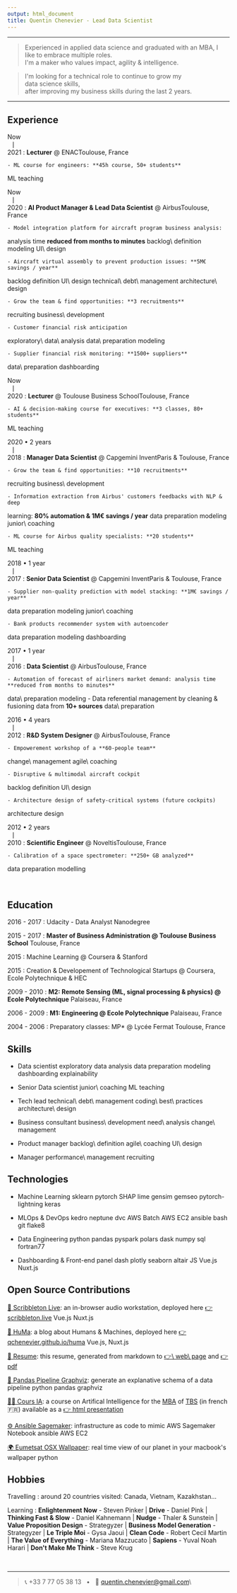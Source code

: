 ```yaml
---
output: html_document
title: Quentin Chenevier - Lead Data Scientist
---
```


----

> Experienced in applied data science and graduated with an MBA, I like to embrace multiple roles.<br>I'm a maker who values impact, agility & intelligence.

> I'm looking for a technical role to continue to grow my <ds>data&nbsp;science&nbsp;skills</ds>,<br>after improving my <biz>business skills</biz> during the last 2 years.

----

Experience &nbsp;<i class="fa fa-suitcase"></i>
--------------------

<date>Now</br>⎹</br>2021</date>
: **Lecturer** @ ENAC<lite>Toulouse, France</lite>

    - ML course for engineers: **45h course, 50+ students**
<ds>ML teaching</ds>

<date>Now</br>⎹</br>2020</date>
: **AI Product Manager & Lead Data Scientist** @ Airbus<lite>Toulouse, France</lite>

    - Model integration platform for aircraft program business analysis:
analysis time **reduced from months to minutes** 
<biz>backlog\ definition</biz>
<biz>modeling</biz>
<biz>UI\ design</biz>

    - Aircraft virtual assembly to prevent production issues: **5M€ savings / year**
<biz>backlog definition</biz>
<biz>UI\ design</biz>
<ds>technical\ debt\ management</ds>
<ds>architecture\ design</ds>

    - Grow the team & find opportunities: **3 recruitments**
<biz>recruiting</biz>
<biz>business\ development</biz>

    - Customer financial risk anticipation
<ds>exploratory\ data\ analysis</ds>
<ds>data\ preparation</ds>
<ds>modeling</ds>

    - Supplier financial risk monitoring: **1500+ suppliers**
<ds>data\ preparation</ds>
<ds>dashboarding</ds>

<date>Now</br>⎹</br>2020</date>
: **Lecturer** @ Toulouse Business School<lite>Toulouse, France</lite>

    - AI & decision-making course for executives: **3 classes, 80+ students**
<ds>ML teaching</ds>


<date>2020 • 2 years</br>⎹</br>2018</date>
: **Manager Data Scientist** @ Capgemini Invent<lite>Paris & Toulouse, France</lite>

    - Grow the team & find opportunities: **10 recruitments**
<biz>recruiting</biz>
<biz>business\ development</biz>

    - Information extraction from Airbus' customers feedbacks with NLP & deep
learning: **80% automation & 1M€ savings / year**
<ds>data preparation</ds>
<ds>modeling</ds>
<ds>junior\ coaching</ds>

    - ML course for Airbus quality specialists: **20 students**
<ds>ML teaching</ds>

<date>2018 • 1 year</br>⎹</br>2017</date>
: **Senior Data Scientist** @ Capgemini Invent<lite>Paris & Toulouse, France</lite>


    - Supplier non-quality prediction with model stacking: **1M€ savings / year**
<ds>data preparation</ds>
<ds>modeling</ds>
<ds>junior\ coaching</ds>

    - Bank products recommender system with autoencoder
<ds>data preparation</ds>
<ds>modeling</ds>
<ds>dashboarding</ds>

<date>2017 • 1 year</br>⎹</br>2016</date>
: **Data Scientist** @ Airbus<lite>Toulouse, France</lite>

    - Automation of forecast of airliners market demand: analysis time **reduced from months to minutes**
<ds>data\ preparation</ds>
<ds>modeling</ds>
    - Data referential management by cleaning & fusioning data from **10+ sources**
<ds>data\ preparation</ds>


<date>2016 • 4 years</br>⎹</br>2012</date>
: **R&D System Designer** @ Airbus<lite>Toulouse, France</lite>

    - Empowerement workshop of a **60-people team**
<biz>change\ management</biz>
<biz>agile\ coaching</biz>

    - Disruptive & multimodal aircraft cockpit
<biz>backlog definition</biz>
<biz>UI\ design</biz>

    - Architecture design of safety-critical systems (future cockpits)
<ds>architecture design</ds>


<date>2012 • 2 years</br>⎹</br>2010</date>
: **Scientific Engineer** @ Noveltis<lite>Toulouse, France</lite>

    - Calibration of a space spectrometer: **250+ GB analyzed**
<ds>data preparation</ds>
<ds>modelling</ds>

</br>

Education &nbsp;<i class="fa fa-graduation-cap"></i>
---------

<date>2016 - 2017</date>
:   Udacity - Data Analyst Nanodegree

<date>2015 - 2017</date>
:   **Master of Business Administration @ Toulouse Business School** <lite>Toulouse, France</lite>

<date>2015</date>
:   Machine Learning @ Coursera & Stanford

<date>2015</date>
:   Creation & Developement of Technological Startups @ Coursera, Ecole Polytechnique & HEC

<date>2009 - 2010</date>
:   **M2: Remote Sensing (ML, signal processing & physics) @ Ecole Polytechnique** <lite>Palaiseau, France</lite>

<date>2006 - 2009</date>
:   **M1: Engineering @ Ecole Polytechnique** <lite>Palaiseau, France</lite>

<date>2004 - 2006</date>
:   Preparatory classes: MP* @ Lycée Fermat <lite>Toulouse, France</lite>

Skills &nbsp;<i class="fa fa-check-circle"></i>
----------------------------------

- Data scientist
<ds>exploratory data analysis</ds>
<ds>data preparation</ds>
<ds>modeling</ds>
<ds>dashboarding</ds>
<ds>explainability</ds>

- Senior Data scientist
<ds>junior\ coaching</ds>
<ds>ML teaching</ds>

- Tech lead
<ds>technical\ debt\ management</ds>
<ds>coding\ best\ practices</ds>
<ds>architecture\ design</ds>

- Business consultant
<biz>business\ development</biz>
<biz>need\ analysis</biz>
<biz>change\ management</biz>

- Product manager
<biz>backlog\ definition</biz>
<biz>agile\ coaching</biz>
<biz>UI\ design</biz>

- Manager
<biz>performance\ management</biz>
<biz>recruiting</biz>

Technologies &nbsp;<i class="fa fa-cogs"></i>
----------------------------------

- Machine Learning
<tech>sklearn</tech>
<tech>pytorch</tech>
<tech>SHAP</tech>
<tech>lime</tech>
<tech>gensim</tech>
<tech>gemseo</tech>
<tech>pytorch-lightning</tech>
<tech>keras</tech>

- MLOps & DevOps
<tech>kedro</tech>
<tech>neptune</tech>
<tech>dvc</tech>
<tech>AWS Batch</tech>
<tech>AWS EC2</tech>
<tech>ansible</tech>
<tech>bash</tech>
<tech>git</tech>
<tech>flake8</tech>

- Data Engineering
<tech>python</tech>
<tech>pandas</tech>
<tech>pyspark</tech>
<tech>polars</tech>
<tech>dask</tech>
<tech>numpy</tech>
<tech>sql</tech>
<tech>fortran77</tech>

- Dashboarding & Front-end
<tech>panel</tech>
<tech>dash</tech>
<tech>plotly</tech>
<tech>seaborn</tech>
<tech>altair</tech>
<tech>JS</tech>
<tech>Vue.js</tech>
<tech>Nuxt.js</tech>

Open Source Contributions &nbsp;<i class="fab fa-github"></i>
----------------------------------

[🎵 Scribbleton Live](https://github.com/qchenevier/scribbleton-live): an
in-browser audio workstation, deployed here 
[👉 scribbleton.live](https://scribbleton.live/) <tech>Vue.js</tech> <tech>Nuxt.js</tech>

[📝 HuMa](https://github.com/qchenevier/huma): a blog about Humans & Machines,
deployed here [👉 qchenevier.github.io/huma](https://qchenevier.github.io/huma/)
<tech>Vue.js</tech>, <tech>Nuxt.js</tech>

[📄 Resume](https://github.com/qchenevier/resume): this resume, generated from
markdown to [👉\ web\ page](https://raw.githack.com/qchenevier/resume/master/resume.html)
and [👉 pdf](https://raw.githubusercontent.com/qchenevier/resume/master/resume.pdf)

[🐼 Pandas Pipeline Graphviz](https://github.com/qchenevier/pandas-pipeline-graphviz):
generate an explanative schema of a data pipeline <tech>python</tech>
<tech>pandas</tech> <tech>graphviz</tech>

[👨‍🏫 Cours IA](https://github.com/qchenevier/cours-IA): a course on Artifical
Intelligence for the [MBA](https://www.tbs-education.fr/formation/global-executive-mba/) of [TBS](https://www.tbs-education.fr/)
(in french 🇫🇷) available as a [👉 html presentation](https://qchenevier.github.io/cours-IA/cours_12h_presentiel.html)

[⚙️ Ansible Sagemaker](https://github.com/qchenevier/ansible_sagemaker):
infrastructure as code to mimic AWS Sagemaker Notebook <tech>ansible</tech> <tech>AWS EC2</tech>

[🌍 Eumetsat OSX Wallpaper](https://github.com/qchenevier/eumetsat-osx-wallpaper):
real time view of our planet in your macbook's wallpaper <tech>python</tech>

Hobbies &nbsp;<i class="fa fa-gamepad"></i>
------------------------

Travelling
: around 20 countries visited: Canada, Vietnam, Kazakhstan...

Learning
: **Enlightenment Now** - Steven Pinker
| **Drive** - Daniel Pink
| **Thinking Fast & Slow** - Daniel Kahnemann
| **Nudge** - Thaler & Sunstein
| **Value Proposition Design** - Strategyzer
| **Business Model Generation** - Strategyzer
| **Le Triple Moi** - Gysa Jaoui
| **Clean Code** - Robert Cecil Martin
| **The Value of Everything** - Mariana Mazzucato
| **Sapiens** - Yuval Noah Harari
| **Don't Make Me Think** - Steve Krug

<br>

----

> 📞 +33 7 77 05 38 13 &nbsp;&nbsp;•&nbsp;&nbsp; 📧 [quentin.chenevier@gmail.com](mailto:quentin.chenevier@gmail.com)\
